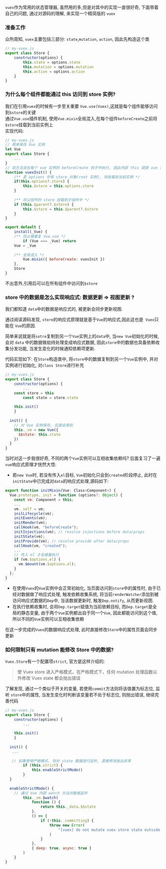```vuex```作为常用的状态管理器, 虽然用的多,但是对其中的实现一直很好奇, 下面带着自己的问题, 通过对源码的理解, 来实现一个精简版的 ```vuex```  
### 准备工作  
众所周知, ```vuex```主要包括三部分: ```state```,```mutation```, ```action```, 因此先构造这个类  
```js  
// my-vuex.js
export class Store {
	constructor(options) {
		this.state = options.state
		this.mutation = options.mutation
		this.action = options.action
	}
}
```
### 为什么每个组件都能通过 this 访问到 store 实例?  
我们在引用```vuex```的时候有一步至关重要 ```Vue.use(Vuex)```,这就是每个组件能够访问到```$store```的关键  
通过```Vue.use```插件机制, 使用```Vue.mixin```全局混入,在每个组件```beforeCreate```之前将```$store```挂载到当前实例上  
实现代码:  
```js
// my-vuex.js 
// 用来保存 Vue 实例
let Vue
export class Store {
	...
}
// 该方法会在每个 vue 实例的 beforeCreate 钩子中执行, 因此内部 this 就是 vue 实例对象
function vuexInit() {
	/** 若 options 中有 store 对象(root 实例), 则挂载到当前实例 */
	if(this.options?.store) {
		this.$store = this.options.store
	}
	
	/** 将父组件的 store 挂载到子组件中 */
	if (this.$parent?.$store) {
		this.$store = this.$parent?.$store
	}
}

export default {
	install(_Vue) {
    /** 防止被重复 Vue.use */
		if (Vue === _Vue) return
    Vue = _Vue
		
    /** 全局混入 */
		Vue.mixin({ beforeCreate: vuexInit })
	},
	Store
}
```

不出意外,引用后可以在所有组件中访问到```$store```  

### store 中的数据是怎么实现响应式:  数据更新 => 视图更新 ?  

我们都知道 ```data```中的数据是响应式的, 被更新会同步更新视图.   

通过阅读源码发现, ```store```的响应式原理就是基于```Vue```的响应式,因此这也是``` Vuex```只能在 ```Vue```的原因.  

简单来说就是将```sotre```复制到另一个```Vue```实例上的```data```中, 当```new Vue```初始化的时候, 会对 ```data``` 中的数据做劫持处理变成响应式数据, 因此```store```中的数据也具备依赖收集分发功能, 当发生变化的时候通知依赖项更新.   

代码实现如下: 在```Store```构造类中, 将```store```中的数据复制到另一个```Vue```实例中, 并对实例进行初始化, 对```class Store```进行补充

```js
// my-vuex.js
export class Store {
	constructor(options) {
		...
    const store = this
		const state = store.state
    
    this.init()
	}
    
  init() {
    // 对 Vue 实例保存, 后面会用到
    this._vm = new Vue({
      $$state: this.state
    })
  }
}
```

当时对这一步我很好奇, 不同的两个```Vue```实例可以互相收集依赖吗? 后面复习了一遍```vue```响应式原理才恍然大悟:  

* 若```new Vue```时, 若没有传入```el```目标, ```Vue```初始化只会到```created```阶段停止, 此时在```initState```中已完成对```data```的响应式处理,源码如下:  

```js
export function initMixin(Vue: Class<Component>) {
  Vue.prototype._init = function (options?: Object) {
    const vm: Component = this;
    ...
    vm._self = vm;
    initLifecycle(vm);
    initEvents(vm);
    initRender(vm);
    callHook(vm, "beforeCreate");
    initInjections(vm); // resolve injections before data/props
    initState(vm);
    initProvide(vm); // resolve provide after data/props
    callHook(vm, "created");
    ...
    // 传入 el 才会接着执行
    if (vm.$options.el) {
      vm.$mount(vm.$options.el);
    }
  };
}
```

* 在使用```Vuex```的```Vue```实例中会正常初始化, 当页面访问到```store```中的属性时, 由于已经对数据做了响应式处理, 触发依赖收集系统, 将当前```renderWatcher```添加到被访问响应式数据的```Dep```中, 当该数据更新时, 触发```Dep.notify```, 从而更新视图.  
* 在执行依赖收集时, 会将```Dep.target```赋值为当前依赖目标, 而```Dep.target```是全局的静态变量, 由于两个```Vue```实例都出自于同一个```Vue```, 因此都能访问到这个值, 所以不同的```Vue```实例可以互相收集依赖  

在这一步完成的```Vuex```的数据响应式处理, 此时直接修改```Store```中的属性页面会同步更新

### 如何限制只有 mutation 能修改 Store 中的数据?  
```Vuex.Store```有一个配置项```strict```,  官方是这样介绍的:  
> 使 Vuex store 进入严格模式，在严格模式下，任何 mutation 处理函数以外修改 Vuex state 都会抛出错误  

了解发现, 通过一个类似于开关的变量, 若使用```commit```方法则将该值置为标志位, 监听 ```store```中的属性, 当发生变化时判断该变量若不处于标志位, 则抛出错误, 继续完善代码  

```js
// my-vuex.js
export class Store {
	constructor(options) {
		...
   
    this.init()
	}
    
  init() {
   ...
   
   // 如果使用严格模式, 则对 state 数据进行监听, 直接修改抛出异常
		if (this.strict) {
			this.enableStrictMode()
		}
  }
  
  enableStrictMode() {
    // 通过 Vue 内部 watch 方法对数据监听
		this._vm.$watch(
			function () {
				return this._data.$$state
			},
			() => {
				if (!this._committing) {
					throw new Error(
						"[vuex] do not mutate vuex store state outside mutation handlers"
					)
				}
			},
			{ deep: true, async: true }
		)
	}
}
```



